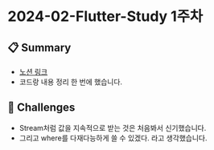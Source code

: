 # 2024-02-Flutter-Study 1주차

## 📋 Summary

- [노션 링크](https://descriptive-tune-e56.notion.site/4-119a731a1384801c953fcae212a1a69f?pvs=4)
- 코드랑 내용 정리 한 번에 했습니다.

## 🤔 Challenges

- Stream처럼 값을 지속적으로 받는 것은 처음봐서 신기했습니다.
- 그리고 where를 다재다능하게 쓸 수 있겠다. 라고 생각했습니다.
